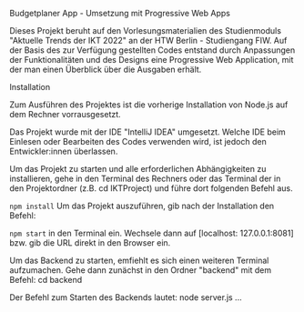 Budgetplaner App - Umsetzung mit Progressive Web Apps

Dieses Projekt beruht auf den Vorlesungsmaterialien des Studienmoduls "Aktuelle Trends der IKT 2022" an der HTW Berlin - Studiengang FIW. Auf der Basis des zur Verfügung gestellten Codes entstand durch Anpassungen der Funktionalitäten und des Designs eine Progressive Web Application, mit der man einen Überblick über die Ausgaben erhält.

Installation

Zum Ausführen des Projektes ist die vorherige Installation von Node.js auf dem Rechner vorrausgesetzt.

Das Projekt wurde mit der IDE "IntelliJ IDEA" umgesetzt. Welche IDE beim Einlesen oder Bearbeiten des Codes verwenden wird, ist jedoch den Entwickler:innen überlassen.

Um das Projekt zu starten und alle erforderlichen Abhängigkeiten zu installieren, gehe in den Terminal des Rechners oder das Terminal der in den Projektordner (z.B. cd IKTProject) und führe dort folgenden Befehl aus.

`npm install`
Um das Projekt auszuführen, gib nach der Installation den Befehl:

`npm start`
in den Terminal ein. Wechsele dann auf [localhost: 127.0.0.1:8081] bzw. gib die URL direkt in den Browser ein.

Um das Backend zu starten, emfiehlt es sich einen weiteren Terminal aufzumachen. Gehe dann zunächst in den Ordner "backend" mit dem Befehl: cd backend

Der Befehl zum Starten des Backends lautet: node server.js ...